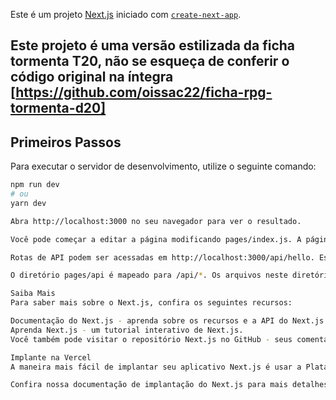 Este é um projeto [Next.js](https://nextjs.org/) iniciado com [`create-next-app`](https://github.com/vercel/next.js/tree/canary/packages/create-next-app).

## Este projeto é uma versão estilizada da ficha tormenta T20, não se esqueça de conferir o código original na íntegra [https://github.com/oissac22/ficha-rpg-tormenta-d20]

## Primeiros Passos

Para executar o servidor de desenvolvimento, utilize o seguinte comando:

```bash
npm run dev
# ou
yarn dev

Abra http://localhost:3000 no seu navegador para ver o resultado.

Você pode começar a editar a página modificando pages/index.js. A página é atualizada automaticamente conforme você edita o arquivo.

Rotas de API podem ser acessadas em http://localhost:3000/api/hello. Este endpoint pode ser editado em pages/api/hello.js.

O diretório pages/api é mapeado para /api/*. Os arquivos neste diretório são tratados como rotas de API em vez de páginas React.

Saiba Mais
Para saber mais sobre o Next.js, confira os seguintes recursos:

Documentação do Next.js - aprenda sobre os recursos e a API do Next.js.
Aprenda Next.js - um tutorial interativo de Next.js.
Você também pode visitar o repositório Next.js no GitHub - seus comentários e contribuições são bem-vindos!

Implante na Vercel
A maneira mais fácil de implantar seu aplicativo Next.js é usar a Plataforma Vercel dos criadores do Next.js.

Confira nossa documentação de implantação do Next.js para mais detalhes.